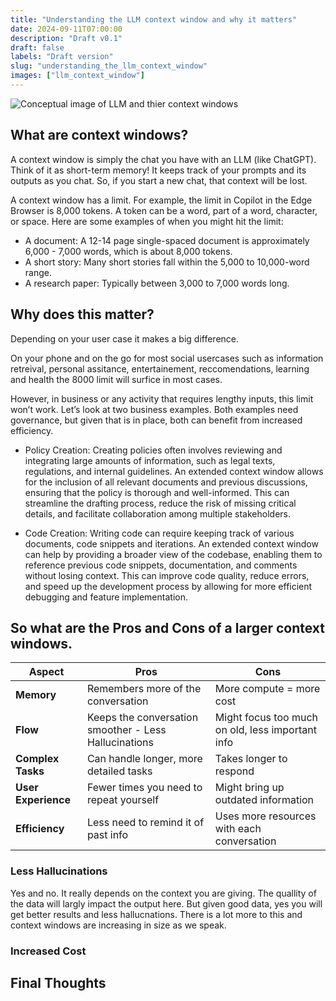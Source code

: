 ```yaml
---
title: "Understanding the LLM context window and why it matters"
date: 2024-09-11T07:00:00
description: "Draft v0.1"
draft: false
labels: "Draft version"
slug: "understanding_the_llm_context_window"
images: ["llm_context_window"]
---
```


<img class="preview" src="../../images/llm_context_window.jpg" alt="Conceptual image of LLM and thier context windows">



## What are context windows? 

A context window is simply the chat you have with an LLM (like ChatGPT). Think of it as short-term memory! It keeps track of your prompts and its outputs as you chat. So, if you start a new chat, that context will be lost.

A context window has a limit. For example, the limit in Copilot in the Edge Browser is 8,000 tokens. A token can be a word, part of a word, character, or space. Here are some examples of when you might hit the limit:

+ A document: A 12-14 page single-spaced document is approximately 6,000 - 7,000 words, which is about 8,000 tokens.
+ A short story: Many short stories fall within the 5,000 to 10,000-word range.
+ A research paper: Typically between 3,000 to 7,000 words long.

## Why does this matter?

Depending on your user case it makes a big difference.

On your phone and on the go for most social usercases such as information retreival, personal assitance, entertainement, reccomendations, learning and health the 8000 limit will surfice in most cases.

However, in business or any activity that requires lengthy inputs, this limit won’t work. Let’s look at two business examples. Both examples need governance, but given that is in place, both can benefit from increased efficiency.

+ Policy Creation: Creating policies often involves reviewing and integrating large amounts of information, such as legal texts, regulations, and internal guidelines. An extended context window allows for the inclusion of all relevant documents and previous discussions, ensuring that the policy is thorough and well-informed. This can streamline the drafting process, reduce the risk of missing critical details, and facilitate collaboration among multiple stakeholders.

+ Code Creation: Writing code can require keeping track of various documents, code snippets and iterations.  An extended context window can help by providing a broader view of the codebase, enabling them to reference previous code snippets, documentation, and comments without losing context. This can improve code quality, reduce errors, and speed up the development process by allowing for more efficient debugging and feature implementation. 

## So what are the Pros and Cons of a larger context windows.



| **Aspect**         | **Pros**                                   | **Cons**                                       |
|--------------------|--------------------------------------------|------------------------------------------------|
| **Memory**         | Remembers more of the conversation         | More compute = more cost                 |
| **Flow**           | Keeps the conversation smoother - Less Hallucinations           | Might focus too much on old, less important info|
| **Complex Tasks**  | Can handle longer, more detailed tasks     | Takes longer to respond                        |
| **User Experience**| Fewer times you need to repeat yourself    | Might bring up outdated information            |
| **Efficiency**     | Less need to remind it of past info        | Uses more resources with each conversation     |


### Less Hallucinations

Yes and no. It really depends on the context you are giving. The quallity of the data will largly impact the output here. But given good data, yes you will get better results and less hallucnations.  There is a lot more to this and context windows are increasing in size as we speak. 

### Increased Cost


## Final Thoughts